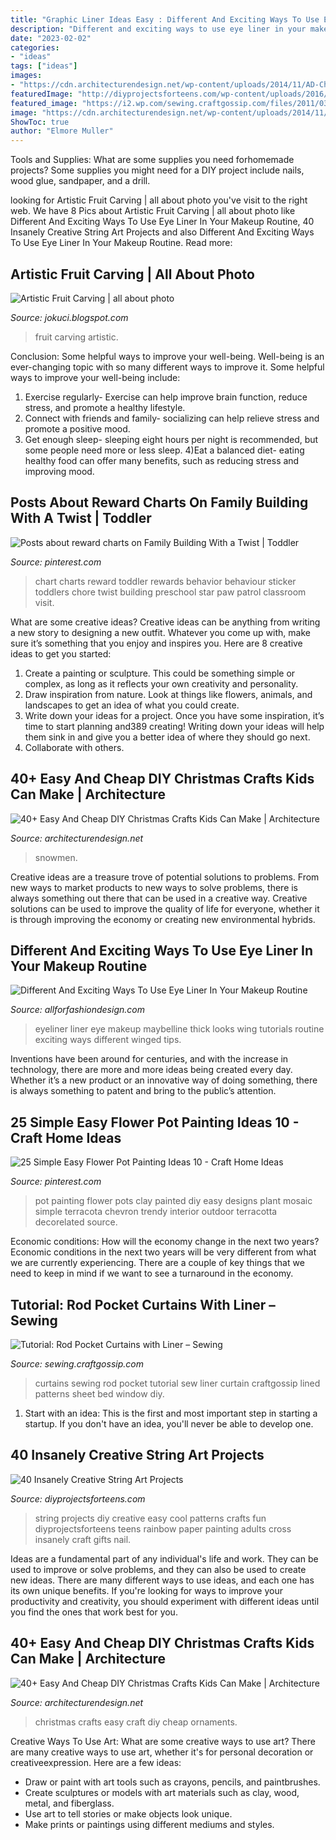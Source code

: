 ```yaml
---
title: "Graphic Liner Ideas Easy : Different And Exciting Ways To Use Eye Liner In Your Makeup Routine"
description: "Different and exciting ways to use eye liner in your makeup routine"
date: "2023-02-02"
categories:
- "ideas"
tags: ["ideas"]
images:
- "https://cdn.architecturendesign.net/wp-content/uploads/2014/11/AD-Christmas-Craft-For-Kids-04.jpg"
featuredImage: "http://diyprojectsforteens.com/wp-content/uploads/2016/07/Rainbow-String-Art.jpg"
featured_image: "https://i2.wp.com/sewing.craftgossip.com/files/2011/03/DSC_0122_thumb1.jpg?fit=255%2C249&amp;ssl=1"
image: "https://cdn.architecturendesign.net/wp-content/uploads/2014/11/AD-Christmas-Craft-For-Kids-04.jpg"
ShowToc: true
author: "Elmore Muller"
---
```



Tools and Supplies: What are some supplies you need forhomemade projects?
Some supplies you might need for a DIY project include nails, wood glue, sandpaper, and a drill.

	

		
looking for Artistic Fruit Carving | all about photo you've visit to the right web. We have 8 Pics about Artistic Fruit Carving | all about photo like Different And Exciting Ways To Use Eye Liner In Your Makeup Routine, 40 Insanely Creative String Art Projects and also Different And Exciting Ways To Use Eye Liner In Your Makeup Routine. Read more:
		
    
## Artistic Fruit Carving | All About Photo

<img loading=lazy src="https://4.bp.blogspot.com/-IxeWM1O0yOk/UIIQsKrAI8I/AAAAAAAAGEU/u1VvSkA1Wxc/s1600/fruit_carving_owl-jokuci.jpg" onerror="this.onerror=null;this.src='https://tse3.mm.bing.net/th?id=OIP.TookNueh3xJUX1s2XCrZYwHaJY&amp;pid=15.1';" alt="Artistic Fruit Carving | all about photo">

_Source: jokuci.blogspot.com_

>fruit carving artistic. 

	

Conclusion: Some helpful ways to improve your well-being.
Well-being is an ever-changing topic with so many different ways to improve it. Some helpful ways to improve your well-being include: 
1) Exercise regularly- Exercise can help improve brain function, reduce stress, and promote a healthy lifestyle. 
2) Connect with friends and family- socializing can help relieve stress and promote a positive mood. 
3) Get enough sleep- sleeping eight hours per night is recommended, but some people need more or less sleep. 
4)Eat a balanced diet- eating healthy food can offer many benefits, such as reducing stress and improving mood.

    
## Posts About Reward Charts On Family Building With A Twist | Toddler

<img loading=lazy src="https://i.pinimg.com/736x/38/b2/af/38b2afa5734f36be71c67e519896e88b--rewards-chart-chore-charts.jpg" onerror="this.onerror=null;this.src='https://tse3.mm.bing.net/th?id=OIP.anKSBRPlzVpqKMF7GppshAHaJ_&amp;pid=15.1';" alt="Posts about reward charts on Family Building With a Twist | Toddler">

_Source: pinterest.com_

>chart charts reward toddler rewards behavior behaviour sticker toddlers chore twist building preschool star paw patrol classroom visit. 

	

What are some creative ideas?
Creative ideas can be anything from writing a new story to designing a new outfit. Whatever you come up with, make sure it’s something that you enjoy and inspires you. Here are 8 creative ideas to get you started: 
1) Create a painting or sculpture. This could be something simple or complex, as long as it reflects your own creativity and personality. 
2) Draw inspiration from nature. Look at things like flowers, animals, and landscapes to get an idea of what you could create. 
3) Write down your ideas for a project. Once you have some inspiration, it’s time to start planning and389 creating! Writing down your ideas will help them sink in and give you a better idea of where they should go next. 
4) Collaborate with others.

    
## 40+ Easy And Cheap DIY Christmas Crafts Kids Can Make | Architecture

<img loading=lazy src="https://cdn.architecturendesign.net/wp-content/uploads/2014/11/AD-Christmas-Craft-For-Kids-11.jpg" onerror="this.onerror=null;this.src='https://tse3.mm.bing.net/th?id=OIP.MWYE8AQT2PojMwaQoyjuRgHaLH&amp;pid=15.1';" alt="40+ Easy And Cheap DIY Christmas Crafts Kids Can Make | Architecture">

_Source: architecturendesign.net_

>snowmen. 

	

Creative ideas are a treasure trove of potential solutions to problems. From new ways to market products to new ways to solve problems, there is always something out there that can be used in a creative way. Creative solutions can be used to improve the quality of life for everyone, whether it is through improving the economy or creating new environmental hybrids.

    
## Different And Exciting Ways To Use Eye Liner In Your Makeup Routine

<img loading=lazy src="https://allforfashiondesign.com/wp-content/uploads/2020/01/eye-liner-looks-6-600x799.jpg" onerror="this.onerror=null;this.src='https://tse3.mm.bing.net/th?id=OIP.IWV2wXbRd3jIav8PqQjCiAHaJ3&amp;pid=15.1';" alt="Different And Exciting Ways To Use Eye Liner In Your Makeup Routine">

_Source: allforfashiondesign.com_

>eyeliner liner eye makeup maybelline thick looks wing tutorials routine exciting ways different winged tips. 

	

Inventions have been around for centuries, and with the increase in technology, there are more and more ideas being created every day. Whether it’s a new product or an innovative way of doing something, there is always something to patent and bring to the public’s attention.

    
## 25 Simple Easy Flower Pot Painting Ideas 10 - Craft Home Ideas

<img loading=lazy src="https://i.pinimg.com/736x/fd/52/18/fd5218bd9a7431af7903eaba220aa8c7.jpg" onerror="this.onerror=null;this.src='https://tse3.mm.bing.net/th?id=OIP.YDrQoET1jI9b1-dBAxbR-wHaJ3&amp;pid=15.1';" alt="25 Simple Easy Flower Pot Painting Ideas 10 - Craft Home Ideas">

_Source: pinterest.com_

>pot painting flower pots clay painted diy easy designs plant mosaic simple terracota chevron trendy interior outdoor terracotta decorelated source. 

	

Economic conditions: How will the economy change in the next two years?
Economic conditions in the next two years will be very different from what we are currently experiencing. There are a couple of key things that we need to keep in mind if we want to see a turnaround in the economy.

    
## Tutorial: Rod Pocket Curtains With Liner – Sewing

<img loading=lazy src="https://i2.wp.com/sewing.craftgossip.com/files/2011/03/DSC_0122_thumb1.jpg?fit=255%2C249&amp;ssl=1" onerror="this.onerror=null;this.src='https://tse4.mm.bing.net/th?id=OIP.lobKZqLGgmugQbmuO6IttwAAAA&amp;pid=15.1';" alt="Tutorial: Rod Pocket Curtains with Liner – Sewing">

_Source: sewing.craftgossip.com_

>curtains sewing rod pocket tutorial sew liner curtain craftgossip lined patterns sheet bed window diy. 

	

1. Start with an idea: This is the first and most important step in starting a startup. If you don't have an idea, you'll never be able to develop one. 

    
## 40 Insanely Creative String Art Projects

<img loading=lazy src="http://diyprojectsforteens.com/wp-content/uploads/2016/07/Rainbow-String-Art.jpg" onerror="this.onerror=null;this.src='https://tse1.mm.bing.net/th?id=OIP.lMVSINtiZiL8HLgLaw8RuAHaJ3&amp;pid=15.1';" alt="40 Insanely Creative String Art Projects">

_Source: diyprojectsforteens.com_

>string projects diy creative easy cool patterns crafts fun diyprojectsforteens teens rainbow paper painting adults cross insanely craft gifts nail. 

	

Ideas are a fundamental part of any individual's life and work. They can be used to improve or solve problems, and they can also be used to create new ideas. There are many different ways to use ideas, and each one has its own unique benefits. If you're looking for ways to improve your productivity and creativity, you should experiment with different ideas until you find the ones that work best for you.

    
## 40+ Easy And Cheap DIY Christmas Crafts Kids Can Make | Architecture

<img loading=lazy src="https://cdn.architecturendesign.net/wp-content/uploads/2014/11/AD-Christmas-Craft-For-Kids-04.jpg" onerror="this.onerror=null;this.src='https://tse1.mm.bing.net/th?id=OIP.Jwchya_4DteWiZcAiOEh2QHaJ6&amp;pid=15.1';" alt="40+ Easy And Cheap DIY Christmas Crafts Kids Can Make | Architecture">

_Source: architecturendesign.net_

>christmas crafts easy craft diy cheap ornaments. 

	

Creative Ways To Use Art: What are some creative ways to use art?
There are many creative ways to use art, whether it's for personal decoration or creativeexpression. Here are a few ideas: 
- Draw or paint with art tools such as crayons, pencils, and paintbrushes.
- Create sculptures or models with art materials such as clay, wood, metal, and fiberglass.
- Use art to tell stories or make objects look unique.
- Make prints or paintings using different mediums and styles.


